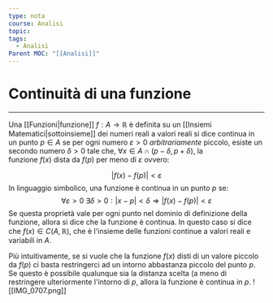 ```yaml
---
type: nota
course: Analisi
topic: 
tags:
  - Analisi
Parent MOC: "[[Analisi]]"
---
```

# Continuità di una funzione
---
Una [[Funzioni|funzione]] $f:A \rightarrow\mathbb{R}$ è definita su un [[Insiemi Matematici|sottoinsieme]] dei numeri reali a valori reali si dice continua in un punto $p \in A$ se per ogni numero $\varepsilon>0$ _arbitrariamente_ piccolo, esiste un secondo numero $\delta >0$ tale che, $\forall x\in  A\cap (p-\delta,p+\delta)$, la funzione $f(x)$ dista da $f(p)$ per meno di $\varepsilon$ ovvero:

$$|f(x) - f(p)|<\varepsilon$$
In linguaggio simbolico, una funzione è continua in un punto $p$ se:$$\forall\varepsilon >0\ \exists \delta > 0 : |x-p|<\delta \Rightarrow |f(x)-f(p)|<\varepsilon$$
Se questa proprietà vale per ogni punto nel dominio di definizione della funzione, allora si dice che la funzione è continua. In questo caso si dice che $f(x) \in C(A,\mathbb{R})$, che è l'insieme delle funzioni continue a valori reali e variabili in $A$.

Più intuitivamente, se si vuole che la funzione $f(x)$ disti di un valore piccolo da $f(p)$ ci basta restringerci ad un intorno abbastanza piccolo del punto $p$. Se questo è possibile qualunque sia la distanza scelta (a meno di restringere ulteriormente l'intorno di $p$, allora la funzione è continua in $p$.
![[IMG_0707.png]]


